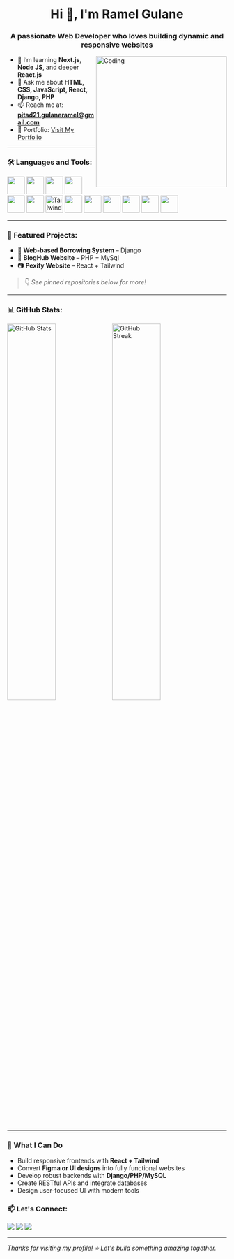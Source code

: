<h1 align="center">Hi 👋, I'm Ramel Gulane</h1>
<h3 align="center">A passionate Web Developer who loves building dynamic and responsive websites</h3>



<img align="right" alt="Coding" width="300" src="https://media.giphy.com/media/qgQUggAC3Pfv687qPC/giphy.gif" />

- 🌱 I’m learning **Next.js**, **Node JS**, and deeper **React.js**
- 💬 Ask me about **HTML, CSS, JavaScript, React, Django, PHP**
- 📫 Reach me at: **pitad21.gulaneramel@gmail.com**
- 🧰 Portfolio: [Visit My Portfolio](https://portfolio-ramel.netlify.app/portfolio)

---

### 🛠️ Languages and Tools:
<p align="left">
  <img src="https://cdn.jsdelivr.net/gh/devicons/devicon/icons/html5/html5-original.svg" width="40" height="40"/>
  <img src="https://cdn.jsdelivr.net/gh/devicons/devicon/icons/css3/css3-original.svg" width="40" height="40"/>
  <img src="https://cdn.jsdelivr.net/gh/devicons/devicon/icons/javascript/javascript-original.svg" width="40" height="40"/>
  <img src="https://cdn.jsdelivr.net/gh/devicons/devicon/icons/react/react-original.svg" width="40" height="40"/>
  <img src="https://cdn.jsdelivr.net/gh/devicons/devicon/icons/php/php-original.svg" width="40" height="40"/> 
  <img src="https://cdn.jsdelivr.net/gh/devicons/devicon/icons/nodejs/nodejs-original.svg" width="40" height="40"/> 
  <img src="https://www.vectorlogo.zone/logos/tailwindcss/tailwindcss-icon.svg" width="40" height="40" alt="Tailwind CSS"/>
  <img src="https://cdn.jsdelivr.net/gh/devicons/devicon/icons/python/python-original.svg" width="40" height="40"/>
  <img src="https://cdn.jsdelivr.net/gh/devicons/devicon/icons/django/django-plain.svg" width="40" height="40"/>
  <img src="https://cdn.jsdelivr.net/gh/devicons/devicon/icons/mysql/mysql-original.svg" width="40" height="40"/>
  <img src="https://cdn.jsdelivr.net/gh/devicons/devicon/icons/csharp/csharp-original.svg" width="40" height="40"/>
  <img src="https://www.svgrepo.com/show/303229/microsoft-sql-server-logo.svg" width="40" height="40"/>
  <img src="https://cdn.jsdelivr.net/gh/devicons/devicon/icons/dot-net/dot-net-original.svg" width="40" height="40"/>
</p>

---

### 📌 Featured Projects:
- 🛒 **Web-based Borrowing System** – Django
- 📅 **BlogHub Website** – PHP + MySql  
- 📷 **Pexify Website** – React + Tailwind

> 👇 *See pinned repositories below for more!*

---

### 📊 GitHub Stats:

<p align="left">
  <img src="https://github-readme-stats.vercel.app/api?username=Ramelzkie96&show_icons=true&theme=radical" alt="GitHub Stats" width="47%" />
  <img src="https://github-readme-streak-stats.herokuapp.com/?user=Ramelzkie96&theme=radical" alt="GitHub Streak" width="47%" />
</p>

---

### 💼 What I Can Do
- Build responsive frontends with **React + Tailwind**
- Convert **Figma or UI designs** into fully functional websites
- Develop robust backends with **Django/PHP/MySQL**
- Create RESTful APIs and integrate databases
- Design user-focused UI with modern tools




### 📫 Let's Connect:
<p>
  <a href="mailto:pitad21.guianeramel@gmail.com"><img src="https://img.shields.io/badge/Gmail-D14836?style=for-the-badge&logo=gmail&logoColor=white" /></a>
  <a href="https://www.linkedin.com/in/gulane-ramel-l-93607a36a/"><img src="https://img.shields.io/badge/LinkedIn-blue?style=for-the-badge&logo=linkedin&logoColor=white" /></a>
  <a href="https://portfolio-ramel.netlify.app/portfolio"><img src="https://img.shields.io/badge/Portfolio-121212?style=for-the-badge&logo=vercel&logoColor=white" /></a>
</p>

---

*Thanks for visiting my profile! ⭐ Let's build something amazing together.*

